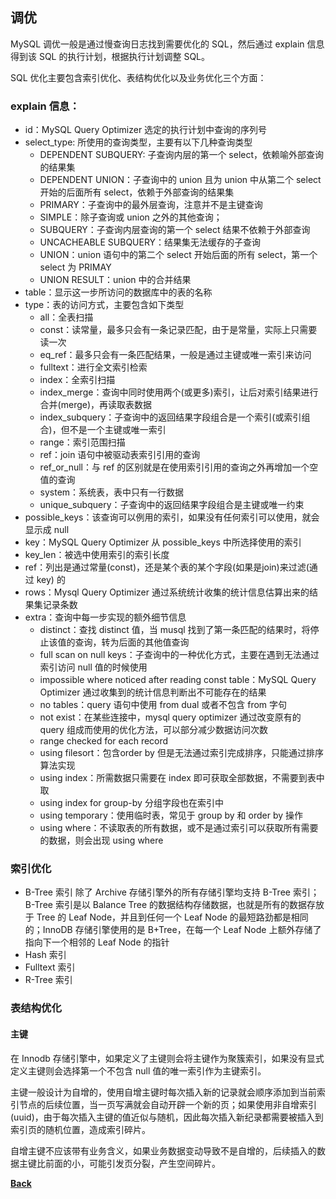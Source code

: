 ## 调优
MySQL 调优一般是通过慢查询日志找到需要优化的 SQL，然后通过 explain 信息得到该 SQL 的执行计划，根据执行计划调整 SQL。

SQL 优化主要包含索引优化、表结构优化以及业务优化三个方面：

### explain 信息：
  + id：MySQL Query Optimizer 选定的执行计划中查询的序列号
  + select_type: 所使用的查询类型，主要有以下几种查询类型
    - DEPENDENT SUBQUERY: 子查询内层的第一个 select，依赖喻外部查询的结果集
    - DEPENDENT UNION：子查询中的 union 且为 union 中从第二个 select 开始的后面所有 select，依赖于外部查询的结果集
    - PRIMARY：子查询中的最外层查询，注意并不是主键查询
    - SIMPLE：除子查询或 union 之外的其他查询；
    - SUBQUERY：子查询内层查询的第一个 select 结果不依赖于外部查询
    - UNCACHEABLE SUBQUERY：结果集无法缓存的子查询
    - UNION：union 语句中的第二个 select 开始后面的所有 select，第一个 select 为 PRIMAY
    - UNION RESULT：union 中的合并结果
  + table：显示这一步所访问的数据库中的表的名称
  + type：表的访问方式，主要包含如下类型
    - all：全表扫描
    - const：读常量，最多只会有一条记录匹配，由于是常量，实际上只需要读一次
    - eq_ref：最多只会有一条匹配结果，一般是通过主键或唯一索引来访问
    - fulltext：进行全文索引检索
    - index：全索引扫描
    - index_merge：查询中同时使用两个(或更多)索引，让后对索引结果进行合并(merge)，再读取表数据
    - index_subquery：子查询中的返回结果字段组合是一个索引(或索引组合)，但不是一个主键或唯一索引
    - range：索引范围扫描
    - ref：join 语句中被驱动表索引引用的查询
    - ref_or_null：与 ref 的区别就是在使用索引引用的查询之外再增加一个空值的查询
    - system：系统表，表中只有一行数据
    - unique_subquery：子查询中的返回结果字段组合是主键或唯一约束
  + possible_keys：该查询可以例用的索引，如果没有任何索引可以使用，就会显示成 null
  + key：MySQL Query Optimizer 从 possible_keys 中所选择使用的索引
  + key_len：被选中使用索引的索引长度
  + ref：列出是通过常量(const)，还是某个表的某个字段(如果是join)来过滤(通过 key) 的
  + rows：Mysql Query Optimizer 通过系统统计收集的统计信息估算出来的结果集记录条数
  + extra：查询中每一步实现的额外细节信息
    - distinct：查找 distinct 值，当 musql 找到了第一条匹配的结果时，将停止该值的查询，转为后面的其他值查询
    - full scan on null keys：子查询中的一种优化方式，主要在遇到无法通过索引访问 null 值的时候使用
    - impossible where noticed after reading const table：MySQL Query Optimizer 通过收集到的统计信息判断出不可能存在的结果
    - no tables：query 语句中使用 from dual 或者不包含 from 字句
    - not exist：在某些连接中，mysql query optimizer 通过改变原有的 query 组成而使用的优化方法，可以部分减少数据访问次数
    - range checked for each record 
    - using filesort：包含order by 但是无法通过索引完成排序，只能通过排序算法实现
    - using index：所需数据只需要在 index 即可获取全部数据，不需要到表中取
    - using index for group-by 分组字段也在索引中
    - using temporary：使用临时表，常见于 group by 和 order by 操作
    - using where：不读取表的所有数据，或不是通过索引可以获取所有需要的数据，则会出现 using where

### 索引优化
- B-Tree 索引
除了 Archive 存储引擎外的所有存储引擎均支持 B-Tree 索引；  
B-Tree 索引是以 Balance Tree 的数据结构存储数据，也就是所有的数据存放于 Tree 的 Leaf Node，并且到任何一个 Leaf Node 的最短路劲都是相同的；InnoDB 存储引擎使用的是 B+Tree，在每一个 Leaf Node 上额外存储了指向下一个相邻的 Leaf Node 的指针
- Hash 索引
- Fulltext 索引
- R-Tree 索引

### 表结构优化

#### 主键

在 Innodb 存储引擎中，如果定义了主键则会将主键作为聚簇索引，如果没有显式定义主键则会选择第一个不包含 null 值的唯一索引作为主键索引。

主键一般设计为自增的，使用自增主键时每次插入新的记录就会顺序添加到当前索引节点的后续位置，当一页写满就会自动开辟一个新的页；如果使用非自增索引(uuid)，由于每次插入主键的值近似与随机，因此每次插入新纪录都需要被插入到索引页的随机位置，造成索引碎片。

自增主键不应该带有业务含义，如果业务数据变动导致不是自增的，后续插入的数据主键比前面的小，可能引发页分裂，产生空间碎片。



**[Back](../../)**